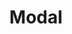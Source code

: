---
codehost: https://github.com/modal-labs
linkedin: https://linkedin.com/company/modal-labs
logohandle: modal
sort: modal
title: Modal
twitter: https://x.com/modal_labs
website: https://modal.com/
---